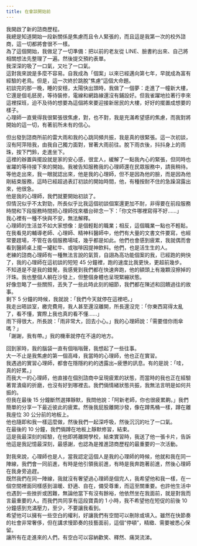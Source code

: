 ```yaml
---
title: 在會談開始前
---
```


我開啟了新的諮商歷程。  
我總是知道開始一段新關係是焦慮而且令人緊張的，而且這是我第一次的校外諮商，這一切都將會很不一樣。  
為了這個開始，我做足了一切準備：把以前的老友從 LINE、臉書約出來、自己將相關想法先整理了一遍。然後提交預約表單。  
我深深的吸了一口氣，又吐了一口氣。  
這對我來說是多麼不容易。自我成為「個案」以來已經邁向第七年，早就成為富有經驗的老鳥。但是，這一次終於跳脫”焦慮”這個大命題。  
初談完的那一晚，睡的安穩，太陽快出頭時，我做了一個夢：走進了一幢新大樓，它還是個毛胚房，等待裝修，電線和網路線還沒有鋪設好。但我雀躍地拉著行李來這裡探班，迫不及待的想要為這個將來要迎接新居民的大樓，好好的擺置成想要的樣子。  
心理師一直覺得我很緊張很焦慮，對，也不對，我是充滿希望感的焦慮，而我對將開始的這一切，有著前所未有的信心。

但出發到諮商所前的雷大雨和我的心跳同頻共振，我是真的很緊張。這一次初談，沒有阿萍陪我，由我自己獨力面對，冒著大雨前往。脫下雨衣後，抖抖身上的雨珠，按下門鈴，走進坐下。  
這裡的辦置與擺設就是家的安心感，很宜人，緩解了一點我內心的緊張，但同時也雀躍的等待接下來的開始。我被告知服務我的心理師還在民眾服務中，請我稍待。  
等他走出來，我一眼就認出來，他是我的心理師，但不是因為他的臉，而是因為他剛結束服務，這時已經超過表訂初談的開始時間，他，有種按耐不住的急躁瀉露出來，他很急。  
他是我的心理師，我們就要開始初談了。  
但情況似乎不太對勁，所長似乎比我這個初談個案還更加不耐，非得要在前段服務時間和下段服務時間把心理師找來櫃台碎念一下：「你文件哪裡寫得不好……」  
我心裡有一種不快與不安，無法解釋。  
心理師的生活並不如大家想像：是個輕鬆的職業；相反，這個職業一點也不輕鬆。在我看見的輔導老師、心理師、精神科醫師中，他們有大量的文書文件要寫，也經常要趕場，不管在各個服務場域，幾乎都是如此。他們也會感到疲累，我就偶而會看到醫師桌上擺一罐紅牛、或咖啡因提神飲料。他們，也是活生生的人。  
老練的諮商心理師有一種無法言說的氣質，自詡為高功能個案的我，已經跑的夠快了，我的心理師在這初談的短短 45 分鐘裡，跑的速度比我更快，更超前幾步。  
不知道是不是我的錯覺，我感覺到我們都在快速奔跑，他的額頭上有幾顆沒擦掉的汗珠。我也整個人躺在沙發上，但整個身體也呈現緊繃狀態。  
好像忽略了一些關照，丟失了一些此時此刻的細節，我們都在陳述和回饋過往的故事。  
剩下 5 分鐘的時候，我就說：「我們今天就停在這裡吧。」  
我走出晤談室，繳完費用，我人甚至還沒離開，所長還沒完：「你東西寫得太亂了，看不懂，實際上我也真的看不懂……」  
雨下得很大，所長說：「雨非常大，回去小心。」我的心理師說：「需要借你雨傘嗎？」  
「謝謝，我有帶。」我的機車就停在不遠的地方。

回到家時，我的腦袋一直有個嗡嗡聲，我想起了一些往事。  
大一不止是我焦慮的第一個高峰，我當時的心理師，他也正在實習。  
我遇過的實習心理師，都會在隱隱約約的透露出~疲憊的訊息。有的是說：「哇，真的好累。」  
而我大一的心理師，他直接在個別諮商中呈現疲累的狀態，而當時的我也正在經驗著胃潰瘍的折磨，也沒有好到哪裡去。我們倆情緒狀態共振，我無法言明是如何共振的。  
但我在最後 15 分鐘斷然選擇靜默，我問他說：「阿新老師，你也很疲累齁。」我們簡單的分享一下最近彼此的疲累。然後我屁股離開沙發，像在蹲馬桶一樣，蹲在離我座位 30 公分前的地板上。  
他也隨即和我一樣這麼做，然後我們一起深呼吸，然後沉沉的吐了一口氣。  
在最後的 10 分鐘，我們倆蹲在地板上靜默修習，結束。  
這是我最深刻的經驗，在他即將離開學校，結束實習時，我送了他一張卡片，告訴他這是我記憶最深刻，最感謝，也認為是推進諮商歷程的最重要的一次活動。

對我來說，心理師也是人，當我認定這個人是我的心理師的時候，他就和我在同一陣線，我們會一同前進，有時是他引領我前進，有時是我奔跑著前進，然後心理師在我身旁追趕。  
既然我們在同一陣線，我就沒有奢望過心理師是個完人，我希望他和我一樣，在一個空間裡面同樣感到溫暖、舒適、自在，備受尊重，而這至關重要。也許他生活中也遇到一些挫折或困難，無論他當下有沒有餘裕，他依然坐在我面前，就是對我而言最重要的人。而我們共同享有這段寶貴的 1 小時，我不希望他在短促的前後 10 分鐘感到充滿壓力，至少，不要讓我看到。  
希望他可以擁有一些空白的權利，好讓我們有空間可以刪除或填入。雖然在快節奏的社會非常奢侈，但在講求慢節奏的技藝面前，這個”停頓”，精緻、需要被悉心保留。  
讓所有在走進來的人們，有空白可以容納歡笑、釋然、痛哭流涕。
